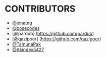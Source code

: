 # CONTRIBUTORS

- [@jonatng](https://github.com/jonatng)
- [@bosecodes](https://github.com/BOSE-git)
- [@pardub] (https://github.com/pardub)
- [@qazipoor] (https://github.com/qazipoor)
- [@TamunaPak](https://github.com/TamunaPak) 
- [@Akindex5427](https://github.com/Akindex5427/)
